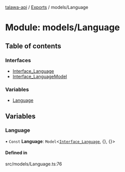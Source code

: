 [talawa-api](../README.md) / [Exports](../modules.md) / models/Language

# Module: models/Language

## Table of contents

### Interfaces

- [Interface\_Language](../interfaces/models_Language.Interface_Language.md)
- [Interface\_LanguageModel](../interfaces/models_Language.Interface_LanguageModel.md)

### Variables

- [Language](models_Language.md#language)

## Variables

### Language

• `Const` **Language**: `Model`\<[`Interface_Language`](../interfaces/models_Language.Interface_Language.md), \{}, \{}\>

#### Defined in

src/models/Language.ts:76
